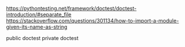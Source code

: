 https://pythontesting.net/framework/doctest/doctest-introduction/#separate_file
https://stackoverflow.com/questions/301134/how-to-import-a-module-given-its-name-as-string

public doctest
private doctest